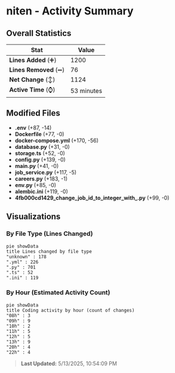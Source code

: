 # niten - Activity Summary 

## Overall Statistics

| Stat                   | Value                                                             |
| ---------------------- | ----------------------------------------------------------------- |
| **Lines Added** (➕)   | 1200                                          |
| **Lines Removed** (➖) | 76                                        |
| **Net Change** (↕)    | 1124                |
| **Active Time** (⌚)   | 53 minutes |


## Modified Files
- **.env** (+87, -14)
- **Dockerfile** (+77, -0)
- **docker-compose.yml** (+170, -56)
- **database.py** (+31, -0)
- **storage.ts** (+52, -0)
- **config.py** (+139, -0)
- **main.py** (+41, -0)
- **job_service.py** (+117, -5)
- **careers.py** (+183, -1)
- **env.py** (+85, -0)
- **alembic.ini** (+119, -0)
- **4fb000cd1429_change_job_id_to_integer_with_.py** (+99, -0)

## Visualizations

### By File Type (Lines Changed)

```mermaid
pie showData
title Lines changed by file type
"unknown" : 178
".yml" : 226
".py" : 701
".ts" : 52
".ini" : 119
```

### By Hour (Estimated Activity Count)

```mermaid
pie showData
title Coding activity by hour (count of changes)
"08h" : 3
"09h" : 9
"10h" : 2
"11h" : 5
"12h" : 5
"13h" : 9
"20h" : 4
"22h" : 4
```


> **Last Updated:** 5/13/2025, 10:54:09 PM